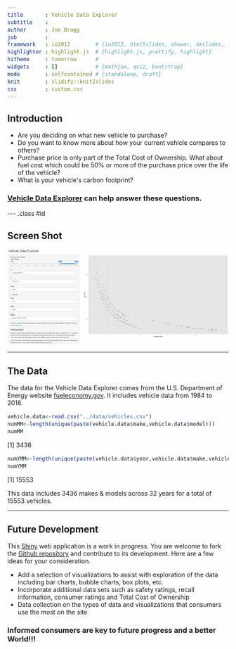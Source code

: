 ```yaml
---
title       : Vehicle Data Explorer
subtitle    : 
author      : Joe Bragg
job         : 
framework   : io2012        # {io2012, html5slides, shower, dzslides, ...}
highlighter : highlight.js  # {highlight.js, prettify, highlight}
hitheme     : tomorrow      # 
widgets     : []            # {mathjax, quiz, bootstrap}
mode        : selfcontained # {standalone, draft}
knit        : slidify::knit2slides
css         : custom.css
---
```


## Introduction

* Are you deciding on what new vehicle to purchase?
* Do you want to know more about how your current vehicle compares to others?
* Purchase price is only part of the Total Cost of Ownership. What about fuel cost which could be 50% or more of the purchase price over the life of the vehicle?
* What is your vehicle's carbon footprint?

### [Vehicle Data Explorer](https://joebragg.shinyapps.io/DataProduct/) can help answer these questions.


--- .class #id 

## Screen Shot

![Screen Capture](figures/Capture1.PNG)

---
## The Data

The data for the Vehicle Data Explorer comes from the U.S. Department of Energy website [fueleconomy.gov](http://www.fueleconomy.gov/). It includes vehicle data from 1984 to 2016.


```r
vehicle.data<-read.csv("../data/vehicles.csv")
numMM<-length(unique(paste(vehicle.data$make,vehicle.data$model)))
numMM
```

[1] 3436

```r
numYMM<-length(unique(paste(vehicle.data$year,vehicle.data$make,vehicle.data$model)))
numYMM
```

[1] 15553

This data includes 3436 makes & models across 32 years for a total of 15553 vehicles.

---
## Future Development

This [Shiny](http://shiny.rstudio.com/) web application is a work in progress. You are welcome to fork the [Github repository](https://github.com/joebragg/DataProducts.git) and contribute to its development. Here are a few ideas for your consideration.

* Add a selection of visualizations to assist with exploration of the data including bar charts, bubble charts, box plots, etc.
* Incorporate additional data sets such as safety ratings, recall information, consumer ratings and Total Cost of Ownership
* Data collection on the types of data and visualizations that consumers use the most on the site

### Informed consumers are key to future progress and a better World!!!





